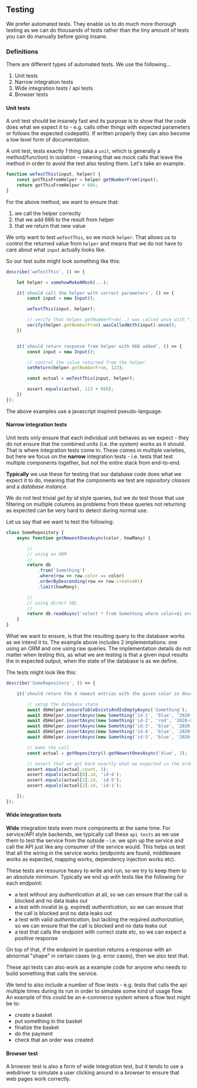 ## Testing

We prefer automated tests. They enable us to do much more thorough testing as we can do thousands of tests rather than the tiny amount of tests you can do manually before going insane.


### Definitions

There are different types of automated tests. We use the following...

 1. Unit tests
 2. Narrow integration tests
 3. Wide integration tests / api tests
 4. Browser tests


#### Unit tests

A unit test should be insanely fast and its purpose is to show that the code does what we expect it to - e.g. calls other things with expected parameters or follows the expected codepath). If written properly they can also become a low level form of documentation.

A unit test, tests exactly 1 thing (aka a `unit`, which is generally a method/function) in isolation - meaning that we mock calls that leave the method in order to avoid the test also testing them. Let's take an example.

```javascript
function weTestThis(input, helper) {
    const gotThisFromHelper = helper.getNumberFrom(input);
    return gotThisFromHelper + 666;
}
```

For the above method, we want to ensure that:

1. we call the helper correctly
2. that we add 666 to the result from helper
3. that we return that new value

We only want to test `weTestThis`, so we mock `helper`. That allows us to control the returned value from `helper` and means that we do not have to care about what `input` actually looks like.

So our test suite might look something like this:

```javascript
describe('weTestThis', () => {

    let helper = somehowMakeAMock(...);

    it('should call the helper with correct parameters', () => {
        const input = new Input();

        weTestThis(input, helper);

        // verify that helper.getNumberFrom(..) was called once with "input"
        verify(helper.getNumberFrom).wasCalledWith(input).once();
    })


    it('should return response from helper with 666 added', () => {
        const input = new Input();

        // control the value returned from the helper
        setReturn(helper.getNumberFrom, 123);

        const actual = weTestThis(input, helper);

        assert.equals(actual, 123 + 666);
    })
});
```

The above examples use a javascript inspired pseudo-language.


#### Narrow integration tests

Unit tests only ensure that each individual unit behaves as we expect - they do not ensure that the combined units (i.e. the system) works as it should. That is where integration tests come in. These comes in multiple varieties, but here we focus on the **narrow** integration tests - i.e. tests that test multiple components together, but not the entire stack from end-to-end.

**Typically** we use these for testing that our database code does what we expect it to do, meaning that the components we test are _repository classes_ and a _database instance_.

We do not test trivial _get by id_ style queries, but we do test those that use filtering on multiple columns as problems from these queries not returning as expected can be very hard to detect during normal use.

Let us say that we want to test the following:

```javascript
class SomeRepository {
    async function getNewestOnesAsync(color, howMany) {

        //
        // using an ORM
        //
        return db
            .from('Something')
            .where(row => row.color == color)
            .orderByDescending(row => row.createdAt)
            .limit(howMany);

        //
        // using direct SQL
        //
        return db.readAsync('select * from Something where color=$1 order by createdAt desc limit $2', color, howMany);
    }
}
```

What we want to ensure, is that the resulting query to the database works as we intend it to. The example above includes 2 implementations: one using an ORM and one using raw queries. The implementation details do not matter when testing this, as what we are testing is that a given input results the in expected output, when the state of the database is as we define.

The tests might look like this:

```javascript
describe('SomeRepository', () => {

    it('should return the X newest entries with the given color in descending order', async () => {

        // setup the database state
        await dbHelper.ensureTableExistsAndIsEmptyAsync('Something');
        await dbHelper.insertAsync(new Something('id-1', 'blue', '2020-01-01 12:34:56')); // 3rd
        await dbHelper.insertAsync(new Something('id-2', 'red', '2020-06-16 11:23:35'));  // wrong color
        await dbHelper.insertAsync(new Something('id-3', 'blue', '2020-01-01 05:01:02')); // 4th, so not included
        await dbHelper.insertAsync(new Something('id-4', 'blue', '2020-03-01 12:34:56')); // 1st
        await dbHelper.insertAsync(new Something('id-5', 'blue', '2020-03-01 12:34:00')); // 2nd

        // make the call
        const actual = getRepository().getNewestOnesAsync('blue', 3);

        // assert that we got back exactly what we expected in the order we expected them
        assert.equals(actual.count, 3);
        assert.equals(actual[0].id, 'id-4');
        assert.equals(actual[1].id, 'id-5');
        assert.equals(actual[2].id, 'id-1');

    });
});
```


#### Wide integration tests

**Wide** integration tests even more components at the same time. For service/API style backends, we typically call these `api tests` as we use them to test the service from the outside - i.e. we spin up the service and call the API just like any consumer of the service would. This helps us test that all the wiring in the service works (endpoints are found, middleware works as expected, mapping works, dependency injection works etc).

These tests are resource heavy to write and run, so we try to keep them to an absolute minimum. Typically we end up with tests like the following for each endpoint:

- a test without any _authentication_ at all, so we can ensure that the call is blocked and no data leaks out
- a test with invalid (e.g. expired) _authentication_, so we can ensure that the call is blocked and no data leaks out
- a test with valid _authentication_, but lacking the required _authorization_, so we can ensure that the call is blocked and no data leaks out
- a test that calls the endpoint with correct state etc, so we can expect a positive response

On top of that, if the endpoint in question returns a response with an abnormal "shape" in certain cases (e.g. error cases), then we also test that.

These api tests can also work as a example code for anyone who needs to build something that calls the service.

We tend to also include a number of flow tests - e.g. tests that calls the api multiple times during its run in order to simulate some kind of usage flow. An example of this could be an e-commerce system where a flow test might be to:

- create a basket
- put something in the basket
- finalize the basket
- do the payment
- check that an order was created


#### Browser test

A browser test is also a form of wide integration test, but it tends to use a webdriver to simulate a user clicking around in a browser to ensure that web pages work correctly.

